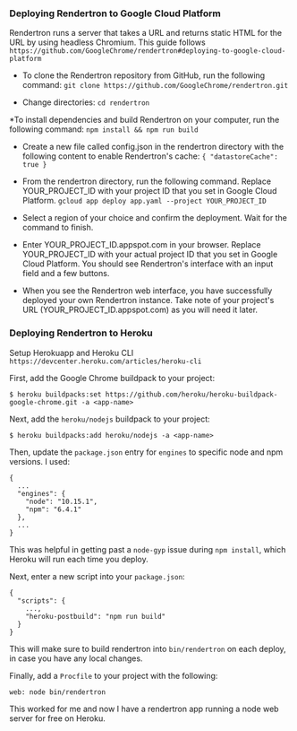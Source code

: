 ###  Deploying Rendertron to Google Cloud Platform

Rendertron runs a server that takes a URL and returns static HTML for the URL by using headless Chromium. This guide follows
`https://github.com/GoogleChrome/rendertron#deploying-to-google-cloud-platform`

* To clone the Rendertron repository from GitHub, run the following command:
`git clone https://github.com/GoogleChrome/rendertron.git`

* Change directories:
`cd rendertron`

*To install dependencies and build Rendertron on your computer, run the following command:
`npm install && npm run build`

* Create a new file called config.json in the rendertron directory with the following content to enable Rendertron's cache:
`{ "datastoreCache": true }`

* From the rendertron directory, run the following command. Replace YOUR_PROJECT_ID with your project ID that you set in Google Cloud Platform.
`gcloud app deploy app.yaml --project YOUR_PROJECT_ID`

* Select a region of your choice and confirm the deployment. Wait for the command to finish.

* Enter YOUR_PROJECT_ID.appspot.com in your browser. Replace YOUR_PROJECT_ID with your actual project ID that you set in Google Cloud Platform. You should see Rendertron's interface with an input field and a few buttons.

* When you see the Rendertron web interface, you have successfully deployed your own Rendertron instance. Take note of your project's URL (YOUR_PROJECT_ID.appspot.com) as you will need it later.


###  Deploying Rendertron to Heroku

Setup Herokuapp and Heroku CLI
`https://devcenter.heroku.com/articles/heroku-cli`

First, add the Google Chrome buildpack to your project:

```
$ heroku buildpacks:set https://github.com/heroku/heroku-buildpack-google-chrome.git -a <app-name>
```

Next, add the `heroku/nodejs` buildpack to your project:

```
$ heroku buildpacks:add heroku/nodejs -a <app-name>
```

Then, update the `package.json` entry for `engines` to specific node and npm versions. I used:

```
{
  ...
  "engines": {
    "node": "10.15.1",
    "npm": "6.4.1"
  },
  ...
}
```

This was helpful in getting past a `node-gyp` issue during `npm install`, which Heroku will run each time you deploy.

Next, enter a new script into your `package.json`:

```
{
  "scripts": {
    ...,
    "heroku-postbuild": "npm run build"
  }
}
```

This will make sure to build rendertron into `bin/rendertron` on each deploy, in case you have any local changes.

Finally, add a `Procfile` to your project with the following:

```
web: node bin/rendertron
```

This worked for me and now I have a rendertron app running a node web server for free on Heroku.







